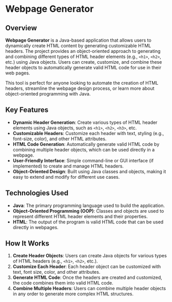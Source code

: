# Webpage Generator

## Overview

**Webpage Generator** is a Java-based application that allows users to dynamically create HTML content by generating customizable HTML headers. The project provides an object-oriented approach to generating and combining different types of HTML header elements (e.g., `<h1>`, `<h2>`, etc.) using Java objects. Users can create, customize, and combine these header objects to automatically generate valid HTML code for use in their web pages.

This tool is perfect for anyone looking to automate the creation of HTML headers, streamline the webpage design process, or learn more about object-oriented programming with Java.

## Key Features

- **Dynamic Header Generation**: Create various types of HTML header elements using Java objects, such as `<h1>`, `<h2>`, `<h3>`, etc.
- **Customizable Headers**: Customize each header with text, styling (e.g., font-size, color), and other HTML attributes.
- **HTML Code Generation**: Automatically generate valid HTML code by combining multiple header objects, which can be used directly in a webpage.
- **User-Friendly Interface**: Simple command-line or GUI interface (if implemented) to create and manage HTML headers.
- **Object-Oriented Design**: Built using Java classes and objects, making it easy to extend and modify for different use cases.

## Technologies Used

- **Java**: The primary programming language used to build the application.
- **Object-Oriented Programming (OOP)**: Classes and objects are used to represent different HTML header elements and their properties.
- **HTML**: The output of the program is valid HTML code that can be used directly in webpages.

## How It Works

1. **Create Header Objects**: Users can create Java objects for various types of HTML headers (e.g., `<h1>`, `<h2>`, etc.).
2. **Customize Each Header**: Each header object can be customized with text, font size, color, and other attributes.
3. **Generate HTML Code**: Once the headers are created and customized, the code combines them into valid HTML code.
4. **Combine Multiple Headers**: Users can combine multiple header objects in any order to generate more complex HTML structures.
